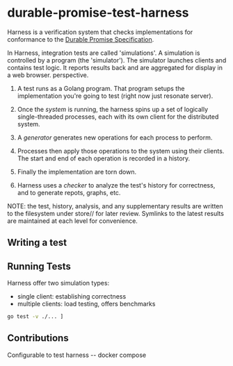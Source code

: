 # durable-promise-test-harness

Harness is a verification system that checks implementations for conformance to the [Durable Promise Specification](https://github.com/resonatehq/durable-promise). 


In Harness, integration tests are called 'simulations'. A simulation is controlled by a program (the 'simulator'). The simulator launches clients and contains test logic. It reports results back and are aggregated for display in a web browser. 
perspective. 

1. A test runs as a Golang program. That program setups the implementation you're going to
test (right now just resonate server).  

2. Once the *system* is running, the harness spins up a set of logically single-threaded processes, each with its own client for the distributed system. 

3. A *generator* generates new operations for each process to perform. 

4. Processes then apply those operations to the system using their clients. The start and end of each operation is recorded in a history. 

5. Finally the implementation are torn down. 

6. Harness uses a *checker* to analyze the test's history for correctness, and to generate repots, graphs, etc. 

NOTE: the test, history, analysis, and any supplementary results are written to the filesystem under store/<test-name>/<date> for later review. Symlinks to the latest results are maintained at each level for convenience. 

<diagram>

## Writing a test


## Running Tests

Harness offer two simulation types: 

- single client: establishing correctness 
- multiple clients: load testing, offers benchmarks

```bash
go test -v ./... ] 
```

## Contributions

Configurable to test harness -- docker compose 
